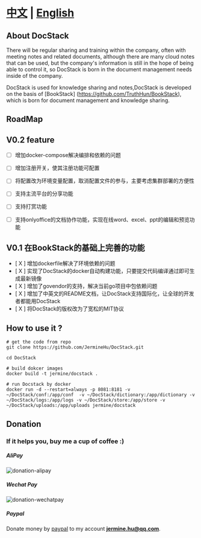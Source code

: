 
# [中文](README-CN.md) | [English](README.md)

## About DocStack 
There will be regular sharing and training within the company, often with meeting notes and related documents, although there are many cloud notes that can be used,
but the company's information is still in the hope of being able to control it, so DocStack is born in the document management needs inside of the company. 

DocStack is used for knowledge sharing and notes,DocStack is developed on the basis of [BookStack] (https://github.com/TruthHun/BookStack), which is born for document management and knowledge sharing.

## RoadMap

## V0.2 feature
- [ ] 增加docker-compose解决编排和依赖的问题
- [ ] 增加注册开关，使其注册功能可配置
- [ ] 将配置改为环境变量配置，取消配置文件的参与，主要考虑集群部署的方便性
- [ ] 支持主流平台的分享功能
- [ ] 支持打赏功能
- [ ] 支持onlyoffice的文档协作功能，实现在线word、excel、ppt的编辑和预览功能


## V0.1 在BookStack的基础上完善的功能
- [ X ] 增加dockerfile解决了环境依赖的问题
- [ X ] 实现了DocStack的docker自动构建功能，只要提交代码编译通过即可生成最新镜像
- [ X ] 增加了govendor的支持，解决当前go项目中包依赖问题
- [ X ] 增加了中英文的README文档，让DocStack支持国际化，让全球的开发者都能用DocStack
- [ X ] 将DocStack的版权改为了宽松的MIT协议

## How to use it ?

```
# get the code from repo
git clone https://github.com/JermineHu/DocStack.git

cd DocStack

# build dokcer images
docker build -t jermine/docstack .

# run Docstack by docker
docker run -d --restart=always -p 8081:8181 -v ~/DocStack/conf:/app/conf  -v ~/DocStack/dictionary:/app/dictionary -v ~/DocStack/logs:/app/logs -v ~/DocStack/store:/app/store -v ~/DocStack/uploads:/app/uploads jermine/docstack
```

## Donation

### If it helps you, buy me a cup of coffee :)

#####  AliPay

![donation-alipay](https://raw.githubusercontent.com/JermineHu/docker-frp/master/img/alipay.png)

#####  Wechat Pay

![donation-wechatpay](https://raw.githubusercontent.com/JermineHu/docker-frp/master/img/wechat.png)

#####  Paypal

Donate money by [paypal](https://paypal.me/jerminehu) to my account **jermine.hu@qq.com**.
